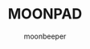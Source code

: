 ---
title: "MOONPAD"
author: "moonbeeper"
description: "What an original name. A modular macropad. that's it."
created_at: "2025-06-21"
---